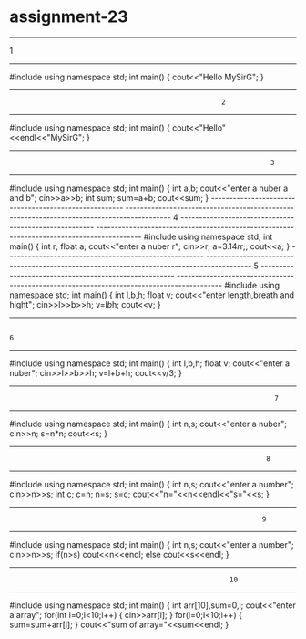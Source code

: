 # assignment-23
------------------------------------------------------ ------------------------------------------------------------------------------------------
1
------------------------------------------------------ ------------------------------------------------------------------------------------------
#include<iostream>
using namespace std;
int main()
{
    cout<<"Hello MySirG";
}
------------------------------------------------------ ------------------------------------------------------------------------------------------
                                                        2
  ------------------------------------------------------ ------------------------------------------------------------------------------------------
  #include<iostream>
using namespace std;
int main()
{
    cout<<"Hello"<<endl<<"MySirG";
}
   ------------------------------------------------------ ------------------------------------------------------------------------------------------
                                                                    3
   ------------------------------------------------------ ------------------------------------------------------------------------------------------
  #include<iostream>
using namespace std;
int main()
{
    int a,b;
    cout<<"enter a nuber a and b";
    cin>>a>>b;
    int sum;
    sum=a+b;
    cout<<sum;
}
    ------------------------------------------------------ ------------------------------------------------------------------------------------------
                                                 4
     ------------------------------------------------------ ------------------------------------------------------------------------------------------
  #include<iostream>
using namespace std;
int main()
{
    int r;
    float a;
    cout<<"enter a nuber r";
    cin>>r;
    a=3.14*r*r;;
    cout<<a;
}
    ------------------------------------------------------ ------------------------------------------------------------------------------------------
                                                           5
    ------------------------------------------------------ ------------------------------------------------------------------------------------------
  #include<iostream>
using namespace std;
int main()
{
    int l,b,h;
    float v;
    cout<<"enter length,breath and hight";
    cin>>l>>b>>h;
   v=l*b*h;
    cout<<v;
}
  ------------------------------------------------------ ------------------------------------------------------------------------------------------
                                                                                           6
 ------------------------------------------------------ ------------------------------------------------------------------------------------------
#include<iostream>
using namespace std;
int main()
{
    int l,b,h;
    float v;
    cout<<"enter a nuber";
    cin>>l>>b>>h;
   v=l+b+h;
    cout<<v/3;
}
  ------------------------------------------------------ ------------------------------------------------------------------------------------------
                                                                     7
  ------------------------------------------------------ ------------------------------------------------------------------------------------------
  #include<iostream>
using namespace std;
int main()
{
    int n,s;
    cout<<"enter a nuber";
    cin>>n;
    s=n*n;
    cout<<s;
}
  ------------------------------------------------------ ------------------------------------------------------------------------------------------
                                                                   8
  ------------------------------------------------------ ------------------------------------------------------------------------------------------
  #include<iostream>
using namespace std;
int main()
{
    int n,s;
    cout<<"enter a number";
    cin>>n>>s;
    int c;
    c=n;
    n=s;
    s=c;
    cout<<"n="<<n<<endl<<"s="<<s;
}
   ------------------------------------------------------ ------------------------------------------------------------------------------------------
                                                                  9
   ------------------------------------------------------ ------------------------------------------------------------------------------------------
  #include<iostream>
using namespace std;
int main()
{
    int n,s;
    cout<<"enter a number";
    cin>>n>>s;
    if(n>s)
    cout<<n<<endl;
    else
    cout<<s<<endl;
}
   ------------------------------------------------------ ------------------------------------------------------------------------------------------
                                                          10
   ------------------------------------------------------ ------------------------------------------------------------------------------------------ 
  #include<iostream>
using namespace std;
int main()
{
   int arr[10],sum=0,i;
   cout<<"enter a array";
   for(int i=0;i<10;i++)
   {
           cin>>arr[i];
   }
   for(i=0;i<10;i++)
   {
    sum=sum+arr[i];
   }
   cout<<"sum of array="<<sum<<endl;
}

  
